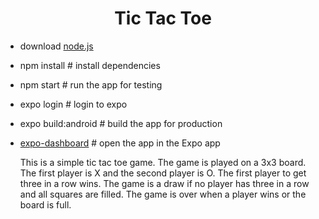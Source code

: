 <h1 align="center">Tic Tac Toe</h1>

- download  [node.js](https://nodejs.org/dist/v16.13.0/node-v16.13.0-x64.msi)
- npm install  # install dependencies
- npm start   # run the app for testing
- expo login  # login to expo
- expo build:android # build the app for production
- [expo-dashboard](https://expo.dev) # open the app in the Expo app



     This is a simple tic tac toe game.
        The game is played on a 3x3 board.
        The first player is X and the second player is O.
        The first player to get three in a row wins.
        The game is a draw if no player has three in a row and all squares are filled.
        The game is over when a player wins or the board is full.
